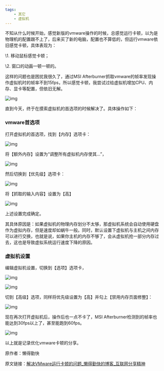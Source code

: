 ```yaml
---
tags:
    - 其它
    - 虚拟机
---
```


不知从什么时候开始，感觉新版的vmware操作的时候，总感觉运行卡顿，以为是物理机的配置跟不上了，后来买了新的电脑，配置也不算低的，但运行vmware依旧感觉卡顿，具体表现为：

\1. 移动鼠标感觉卡顿；

\2. 窗口的动画一顿一顿的。

这样的问题也是困扰我很久了，通过MSI Afterburner抓取vmware的帧率发现操作虚拟机时的帧率不到15fps，所以感觉卡顿，我尝试过给虚拟机增加CPU、内存、显卡等配置，但依旧无解。

![img](/img-post/开发/其它/虚拟机/解决VMware运行卡顿的问题.assets/v2-c1450ebff1194cef9140d893866b7a05_r.jpg)

直到今天，终于在摸索虚拟机的首选项的时候解决了。具体操作如下：

### vmware首选项

打开虚拟机的首选项，找到【内存】选项卡：

![img](/img-post/开发/其它/虚拟机/解决VMware运行卡顿的问题.assets/v2-f1ede5bd3c997358b1b29e0d1c63c88e_r.jpg)

将【额外内存】设置为“调整所有虚拟机内存使其...”，

![img](/img-post/开发/其它/虚拟机/解决VMware运行卡顿的问题.assets/v2-2ace366f29cc43a537519405b63e7348_r.jpg)

然后切换到【优先级】选项卡：

![img](/img-post/开发/其它/虚拟机/解决VMware运行卡顿的问题.assets/v2-8cca867014311e054dbfd0e7bec50fad_r.jpg)

将【抓取的输入内容】设置为【高】

![img](/img-post/开发/其它/虚拟机/解决VMware运行卡顿的问题.assets/v2-c6a837d8bf6d573078cb74aaf3242ebd_r.jpg)

上述设置完成确定。

其具体原因是：如果虚拟机的物理内存划分不太够，那虚拟机系统会自动使用硬盘作为虚拟内存，但是速度却如蜗牛一般。同时，默认设置下虚拟机与主机之间内存可以进行交换，也就是说，如果你主机的内存不够了，会从虚拟机抢一部分内存过去，这也是导致虚拟系统运行速度下降的原因。

### 虚拟机设置

编辑虚拟机设置，切换到【选项】选项卡，

![img](/img-post/开发/其它/虚拟机/解决VMware运行卡顿的问题.assets/v2-174c40ecc4f08141f889e10ca6cbbd63_1440w.jpg)

![img](/img-post/开发/其它/虚拟机/解决VMware运行卡顿的问题.assets/v2-58ccb1f15f9634bfec1e572b1f849793_r.jpg)

切到【高级】选项，同样将优先级设置为【高】并勾上【禁用内存页面修整】：

![img](/img-post/开发/其它/虚拟机/解决VMware运行卡顿的问题.assets/v2-74308db96c5f338aa19841f298881eb3_r.jpg)

现在再次打开虚拟机后，操作后也一点不卡了，MSI Afterburner检测到的帧率也能达到30fps以上了，甚至能跑到60fps。

![img](/img-post/开发/其它/虚拟机/解决VMware运行卡顿的问题.assets/v2-7adbb7e070231e4fe728d3455b3d6e8b_r.jpg)

以上就是记录优化vmware卡顿的分享。

原作者：懒得勤快

原文链接：[解决VMware运行卡顿的问题_懒得勤快的博客_互联网分享精神](https://link.zhihu.com/?target=https%3A//masuit.com/1722)